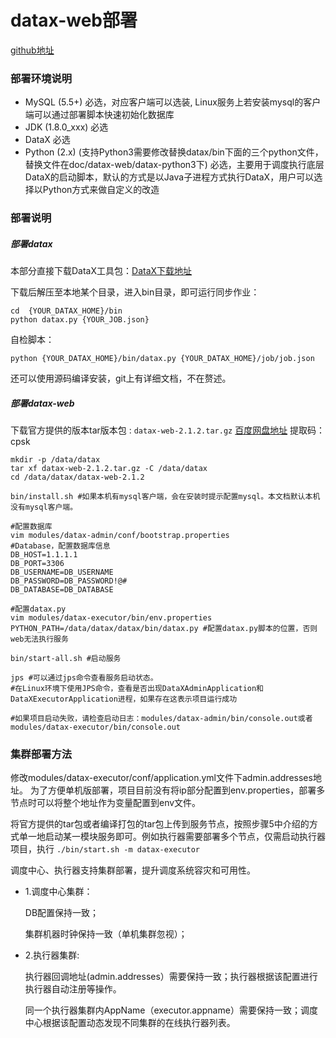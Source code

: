 # datax-web部署

[github地址](https://github.com/WeiYe-Jing/datax-web/blob/master/doc/datax-web/datax-web-deploy.md)

### 部署环境说明

* MySQL (5.5+) 必选，对应客户端可以选装, Linux服务上若安装mysql的客户端可以通过部署脚本快速初始化数据库
* JDK (1.8.0_xxx) 必选
* DataX 必选
* Python (2.x) (支持Python3需要修改替换datax/bin下面的三个python文件，替换文件在doc/datax-web/datax-python3下) 必选，主要用于调度执行底层DataX的启动脚本，默认的方式是以Java子进程方式执行DataX，用户可以选择以Python方式来做自定义的改造



### 部署说明

##### 部署datax

本部分直接下载DataX工具包：[DataX下载地址](http://datax-opensource.oss-cn-hangzhou.aliyuncs.com/datax.tar.gz)

下载后解压至本地某个目录，进入bin目录，即可运行同步作业：

```shell
cd  {YOUR_DATAX_HOME}/bin
python datax.py {YOUR_JOB.json}
```

自检脚本：
```shell
python {YOUR_DATAX_HOME}/bin/datax.py {YOUR_DATAX_HOME}/job/job.json
```

还可以使用源码编译安装，git上有详细文档，不在赘述。



##### 部署datax-web

下载官方提供的版本tar版本包 :  `datax-web-2.1.2.tar.gz`
[百度网盘地址](https://pan.baidu.com/s/13yoqhGpD00I82K4lOYtQhg) 提取码：cpsk

```shell
mkdir -p /data/datax
tar xf datax-web-2.1.2.tar.gz -C /data/datax
cd /data/datax/datax-web-2.1.2

bin/install.sh #如果本机有mysql客户端，会在安装时提示配置mysql。本文档默认本机没有mysql客户端。

#配置数据库
vim modules/datax-admin/conf/bootstrap.properties
#Database，配置数据库信息
DB_HOST=1.1.1.1
DB_PORT=3306
DB_USERNAME=DB_USERNAME
DB_PASSWORD=DB_PASSWORD!@#
DB_DATABASE=DB_DATABASE

#配置datax.py
vim modules/datax-executor/bin/env.properties
PYTHON_PATH=/data/datax/datax/bin/datax.py #配置datax.py脚本的位置，否则web无法执行服务

bin/start-all.sh #启动服务

jps #可以通过jps命令查看服务启动状态。
#在Linux环境下使用JPS命令，查看是否出现DataXAdminApplication和DataXExecutorApplication进程，如果存在这表示项目运行成功

#如果项目启动失败，请检查启动日志：modules/datax-admin/bin/console.out或者modules/datax-executor/bin/console.out
```



### 集群部署方法

修改modules/datax-executor/conf/application.yml文件下admin.addresses地址。 为了方便单机版部署，项目目前没有将ip部分配置到env.properties，部署多节点时可以将整个地址作为变量配置到env文件。

将官方提供的tar包或者编译打包的tar包上传到服务节点，按照步骤5中介绍的方式单一地启动某一模块服务即可。例如执行器需要部署多个节点，仅需启动执行器项目，执行 `./bin/start.sh -m datax-executor`

调度中心、执行器支持集群部署，提升调度系统容灾和可用性。


* 1.调度中心集群：
  
    DB配置保持一致；
    
    集群机器时钟保持一致（单机集群忽视）；
    
* 2.执行器集群:

    执行器回调地址(admin.addresses）需要保持一致；执行器根据该配置进行执行器自动注册等操作。
    
    同一个执行器集群内AppName（executor.appname）需要保持一致；调度中心根据该配置动态发现不同集群的在线执行器列表。
